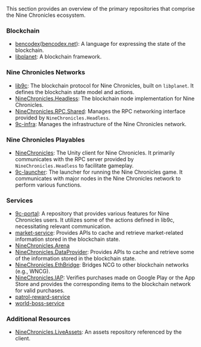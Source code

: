 This section provides an overview of the primary repositories that comprise the Nine Chronicles ecosystem.

### Blockchain

- [bencodex](https://github.com/planetarium/bencodex)([bencodex.net](https://github.com/planetarium/bencodex.net)): A language for expressing the state of the blockchain.
- [libplanet](https://github.com/planetarium/libplanet): A blockchain framework.

### Nine Chronicles Networks

- [lib9c](https://github.com/planetarium/lib9c): The blockchain protocol for Nine Chronicles, built on `libplanet`. It defines the blockchain state model and actions.
- [NineChronicles.Headless](https://github.com/planetarium/NineChronicles.Headless): The blockchain node implementation for Nine Chronicles.
- [NineChronicles.RPC.Shared](https://github.com/planetarium/NineChronicles.RPC.Shared): Manages the RPC networking interface provided by `NineChronicles.Headless`.
- [9c-infra](https://github.com/planetarium/9c-infra): Manages the infrastructure of the Nine Chronicles network.

### Nine Chronicles Playables

- [NineChronicles](https://github.com/planetarium/NineChronicles): The Unity client for Nine Chronicles. It primarily communicates with the RPC server provided by `NineChronicles.Headless` to facilitate gameplay.
- [9c-launcher](https://github.com/planetarium/9c-launcher): The launcher for running the Nine Chronicles game. It communicates with major nodes in the Nine Chronicles network to perform various functions.

### Services

- [9c-portal](https://github.com/planetarium/9c-portal): A repository that provides various features for Nine Chronicles users. It utilizes some of the actions defined in lib9c, necessitating relevant communication.
- [market-service](https://github.com/planetarium/market-service): Provides APIs to cache and retrieve market-related information stored in the blockchain state.
- [NineChronicles.Arena](https://github.com/planetarium/NineChronicles.Arena)
- [NineChronicles.DataProvider](https://github.com/planetarium/NineChronicles.DataProvider): Provides APIs to cache and retrieve some of the information stored in the blockchain state.
- [NineChronicles.EthBridge](https://github.com/planetarium/NineChronicles.EthBridge): Bridges NCG to other blockchain networks (e.g., WNCG).
- [NineChronicles.IAP](https://github.com/planetarium/NineChronicles.IAP): Verifies purchases made on Google Play or the App Store and provides the corresponding items to the blockchain network for valid purchases.
- [patrol-reward-service](https://github.com/planetarium/patrol-reward-service)
- [world-boss-service](https://github.com/planetarium/world-boss-service)

### Additional Resources

- [NineChronicles.LiveAssets](https://github.com/planetarium/NineChronicles.LiveAssets): An assets repository referenced by the client.
